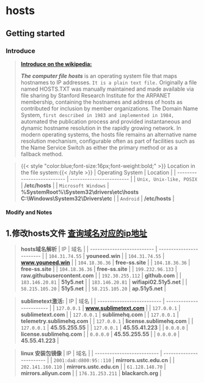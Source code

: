 # hosts


## Getting started

<!-- {.-three-column} -->

### Introduce

<!--more-->
<!-- {.-prime} -->

> **[Introduce on the wikipedia:](https://en.wikipedia.org/wiki/Hosts_(file))**
>
>   ***The computer file hosts*** is an operating system file that maps hostnames to IP addresses. `It is a plain text file.` Originally a file named HOSTS.TXT was manually maintained and made available via file sharing by Stanford Research Institute for the ARPANET membership, containing the hostnames and address of hosts as contributed for inclusion by member organizations. The Domain Name System, `first described in 1983 and implemented in 1984,` automated the publication process and provided instantaneous and dynamic hostname resolution in the rapidly growing network. In modern operating systems, the hosts file remains an alternative name resolution mechanism, configurable often as part of facilities such as the Name Service Switch as either the primary method or as a fallback method.

> {{< style "color:blue;font-size:16px;font-weight:bold;" >}}  Location in the file system:{{< /style >}}
|      Operating System      |         Location         |
| -------------------------- | ------------------------ |
|  `Unix, Unix-like, POSIX`  |      **/etc/hosts**      |
|  `Microsoft Windows`       |      **%SystemRoot%\System32\drivers\etc\hosts** **C:\Windows\System32\Drivers\etc**     |
|  `Android`       |      **/etc/hosts**      |


<!-- {.-shortcuts} -->

#### Modify and Notes

## 1.修改hosts文件  [查询域名对应的ip地址](https://www.ipaddress.com)
> **hosts域名解析**
|      IP      |         域名         |
| -------------------------- | ------------------------ |
|  `104.31.74.55`  |      **youneed.win**      |
|  `104.31.74.55`  |      **www.youneed.win**      |
|  `104.18.36.36`  |      **free-ss.site**      |
|  `104.18.36.36`  |      **free-ss.site**      |
|  `104.18.36.36`  |      **free-ss.site**      |
|  `199.232.96.133`  |      **raw.githubusercontent.com**      |
|  `192.30.255.112`  |      **github.com**      |
|  `183.146.20.81`  |      **51y5.net**      |
|  `183.146.20.81`  |      **wifiapi02.51y5.net**      |
|  `58.215.105.20`  |      **51y5.net**      |
|  `58.215.105.20`  |      **ap.51y5.net**      |

<!-- {.-shortcuts} -->

> **sublimetext激活:**
|      IP      |         域名         |
| -------------------------- | ------------------------ |
|  `127.0.0.1`  |      **www.sublimetext.com**      |
|  `127.0.0.1`  |      **sublimetext.com**      |
|  `127.0.0.1`  |      **sublimehq.com**      |
|  `127.0.0.1`  |      **telemetry.sublimehq.com**      |
|  `127.0.0.1`  |      **license.sublimehq.com**      |
|  `127.0.0.1`  |      **45.55.255.55**      |
|  `127.0.0.1`  |      **45.55.41.223**      |
|  `0.0.0.0`  |      **license.sublimehq.com**      |
|  `0.0.0.0`  |      **45.55.255.55**      |
|  `0.0.0.0`  |      **45.55.41.223**      |
<!-- {.-shortcuts} -->

> **linux 安装包镜像**
|      IP      |         域名         |
| -------------------------- | ------------------------ |
|  `2001:da8:d800:95::110`  |      **mirrors.ustc.edu.cn**      |
|  `202.141.160.110`  |      **mirrors.ustc.edu.cn**      |
|  `61.128.148.70`  |      **mirrors.aliyun.com**      |
|  `176.31.253.211`  |      **blackarch.org**      |


<!-- {.-shortcuts} -->


